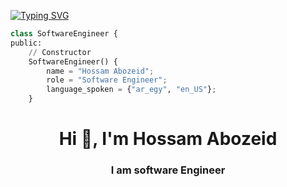 [![Typing SVG](https://readme-typing-svg.herokuapp.com?size=50&color=00ADFF&center=true&vCenter=true&width=1000&height=200&lines=log(%22Welcome+To+My+GITHUB%22))](https://git.io/typing-svg)
```python
class SoftwareEngineer {
public:
    // Constructor
    SoftwareEngineer() {
        name = "Hossam Abozeid";
        role = "Software Engineer";
        language_spoken = {"ar_egy", "en_US"};
    }


```

<h1 align="center">Hi 👋, I'm Hossam Abozeid </h1>
<h3 align="center">I am software Engineer</h3>
